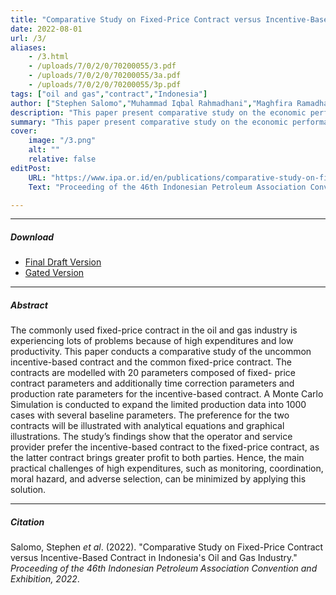 ```yaml
---
title: "Comparative Study on Fixed-Price Contract versus Incentive-Based Contract in Indonesia's Oil and Gas Industry" 
date: 2022-08-01
url: /3/
aliases:
    - /3.html
    - /uploads/7/0/2/0/70200055/3.pdf
    - /uploads/7/0/2/0/70200055/3a.pdf
    - /uploads/7/0/2/0/70200055/3p.pdf
tags: ["oil and gas","contract","Indonesia"]
author: ["Stephen Salomo","Muhammad Iqbal Rahmadhani","Maghfira Ramadhani","Asep Kurnia Permadi","Ari Iskandar"]
description: "This paper present comparative study on the economic performande of fixed-price contract and incentive-based contract with specific case study in Indonesia''s oil and gas industry" 
summary: "This paper present comparative study on the economic performande of fixed-price contract and incentive-based contract with specific case study in Indonesia''s oil and gas industry" 
cover:
    image: "/3.png"
    alt: ""
    relative: false
editPost:
    URL: "https://www.ipa.or.id/en/publications/comparative-study-on-fixed-price-contract-versus-incentive-based-contract-in-indonesia-s-oil-and-gas-industry"
    Text: "Proceeding of the 46th Indonesian Petroleum Association Convention and Exhibition, 2022"

---
```


---

##### Download

- [Final Draft Version](/22_IPA_Final_Draft.pdf)
- [Gated Version](https://www.ipa.or.id/en/publications/comparative-study-on-fixed-price-contract-versus-incentive-based-contract-in-indonesia-s-oil-and-gas-industry)

---

##### Abstract

The commonly used fixed-price contract in the oil and gas industry is experiencing lots of problems because of high expenditures and low productivity. This paper conducts a comparative study of the uncommon incentive-based contract and the common fixed-price contract. The contracts are modelled with 20 parameters composed of fixed- price contract parameters and additionally time correction parameters and production rate parameters for the incentive-based contract. A Monte Carlo Simulation is conducted to expand the limited production data into 1000 cases with several baseline parameters. The preference for the two contracts will be illustrated with analytical equations and graphical illustrations. The study’s findings show that the operator and service provider prefer the incentive-based contract to the fixed-price contract, as the latter contract brings greater profit to both parties. Hence, the main practical challenges of high expenditures, such as monitoring, coordination, moral hazard, and adverse selection, can be minimized by applying this solution.

---

##### Citation

Salomo, Stephen <i>et al</i>. (2022). "Comparative Study on Fixed-Price Contract versus Incentive-Based Contract in Indonesia's Oil and Gas Industry." <i>Proceeding of the 46th Indonesian Petroleum Association Convention and Exhibition, 2022</i>.
